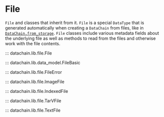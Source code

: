 # File

`File` and classes that inherit from it. `File` is a special `DataType` that is
generated automatically when creating a `DataChain` from files, like in
[`DataChain.from_storage`](datachain.md#datachain.lib.dc.DataChain.from_storage). `File`
classes include various metadata fields about the underlying file as well as methods to
read from the files and otherwise work with the file contents.

::: datachain.lib.file.File

::: datachain.lib.data_model.FileBasic

::: datachain.lib.file.FileError

::: datachain.lib.file.ImageFile

::: datachain.lib.file.IndexedFile

::: datachain.lib.file.TarVFile

::: datachain.lib.file.TextFile
